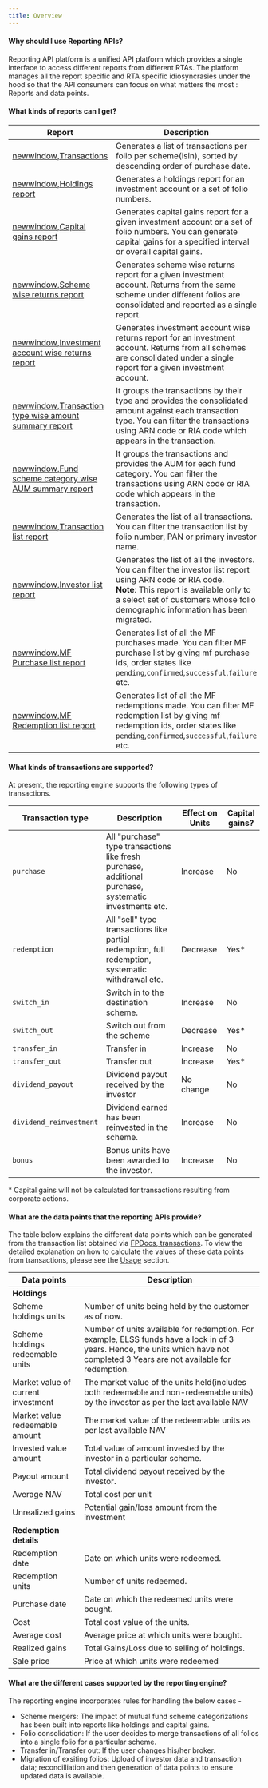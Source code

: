 ```yaml
---
title: Overview
---
```

#### Why should I use Reporting APIs?
Reporting API platform is a unified API platform which provides a single interface to access different reports from different RTAs. The platform manages all the report specific and RTA specific idiosyncrasies under the hood so that the API consumers can focus on what matters the most : Reports and data points.

#### What kinds of reports can I get?
| Report | Description |
| ---------- | ------------ |
| [newwindow,Transactions](https://fintechprimitives.com/api/#transactions) | Generates a list of transactions per folio per scheme(isin), sorted by descending order of purchase date.|
| [newwindow,Holdings report](https://fintechprimitives.com/docs/api/#generate-holdings-report) | Generates a holdings report for an investment account or a set of folio numbers.|
| [newwindow,Capital gains report](https://fintechprimitives.com/docs/api/#capital-gains-report) | Generates capital gains report for a given investment account or a set of folio numbers. You can generate capital gains for a specified interval or overall capital gains.|
| [newwindow,Scheme wise returns report](https://fintechprimitives.com/docs/api/#scheme-wise-returns) | Generates scheme wise returns report for a given investment account. Returns from the same scheme under different folios are consolidated and reported as a single report.|
| [newwindow,Investment account wise returns report](https://fintechprimitives.com/docs/api/#investment-account-wise-returns) | Generates investment account wise returns report for an investment account. Returns from all schemes are consolidated under a single report for a given investment account.|
| [newwindow,Transaction type wise amount summary report](https://fintechprimitives.com/docs/api/#transaction-type-wise-amount-summary-report) | It groups the transactions by their type and provides the consolidated amount against each transaction type. You can filter the transactions using ARN code or RIA code which appears in the transaction.|
| [newwindow,Fund scheme category wise AUM summary report](https://fintechprimitives.com/docs/api/#fund-scheme-category-wise-aum-summary-report) | It groups the transactions and provides the AUM for each fund category. You can filter the transactions using ARN code or RIA code which appears in the transaction.|
| [newwindow,Transaction list report](https://fintechprimitives.com/docs/api/#transaction-list-report) | Generates the list of all transactions.  You can filter the transaction list by folio number, PAN or primary investor name.|
| [newwindow,Investor list report](https://fintechprimitives.com/docs/api/#investor-list-report) | Generates the list of all the investors. You can filter the investor list report using ARN code or RIA code. <br>**Note**: This report is available only to a select set of customers whose folio demographic information has been migrated.|
| [newwindow,MF Purchase list report](https://fintechprimitives.com/docs/api/#mf-purchase-list-report) | Generates list of all the MF purchases made. You can filter MF purchase list by giving mf purchase ids, order states like `pending`,`confirmed`,`successful`,`failure` etc.|
| [newwindow,MF Redemption list report](https://fintechprimitives.com/docs/api/#mf-redemption-list-report) | Generates list of all the MF redemptions made. You can filter MF redemption list by giving mf redemption ids, order states like `pending`,`confirmed`,`successful`,`failure` etc.|




#### What kinds of transactions are supported?
At present, the reporting engine supports the following types of transactions.

| Transaction type | Description | Effect on Units | Capital gains? |
|------------ |------------ |------------ |------------ |
|`purchase`|All "purchase" type transactions like fresh purchase, additional purchase, systematic investments etc.|Increase|No|
|`redemption`|All "sell" type transactions like partial redemption, full redemption, systematic withdrawal etc.|Decrease|Yes*|
|`switch_in`| Switch in to the destination scheme.|Increase|No|
|`switch_out`| Switch out from the scheme|Decrease|Yes*|
|`transfer_in`| Transfer in |Increase|No|
|`transfer_out`|Transfer out|Increase|Yes*|
|`dividend_payout`|Dividend payout received by the investor|No change|No|
|`dividend_reinvestment`|Dividend earned has been reinvested in the scheme.|Increase|No|
|`bonus`|Bonus units have been awarded to the investor.|Increase|No|

\* Capital gains will not be calculated for transactions resulting from corporate actions.

#### What are the data points that the reporting APIs provide?
The table below explains the different data points which can be generated from the transaction list obtained via [FPDocs, transactions](https://fintechprimitives.com/api/#transactions). To view the detailed explanation on how to calculate the values of these data points from transactions, please see the [Usage](/pages/workflows/investor-reporting-usage) section.

| Data points | Description |
| ---------- | ------------ |
| **Holdings** |
| Scheme holdings units | Number of units being held by the customer as of now. |
| Scheme holdings redeemable units | Number of units available for redemption. For example, ELSS funds have a lock in of 3 years. Hence, the units which have not completed 3 Years are not available for redemption.| 
| Market value of current investment | The market value of the units held(includes both redeemable and non-redeemable units) by the investor as per the last available NAV | 
| Market value redeemable amount | The market value of the redeemable units as per last available NAV | 
| Invested value amount | Total value of amount invested by the investor in a particular scheme. |
| Payout amount | Total dividend payout received by the investor. |
| Average NAV | Total cost per unit |
| Unrealized gains | Potential gain/loss amount from the investment |
| **Redemption details** | |
| Redemption date | Date on which units were redeemed. 
| Redemption units | Number of units redeemed.|
| Purchase date | Date on which the redeemed units were bought.|
| Cost | Total cost value of the units.|
| Average cost | Average price at which units were bought.|
| Realized gains | Total Gains/Loss due to selling of holdings.|
| Sale price | Price at which units were redeemed |

#### What are the different cases supported by the reporting engine?

The reporting engine incorporates rules for handling the below cases - 
- Scheme mergers: The impact of mutual fund scheme categorizations has been built into reports like holdings and capital gains.
- Folio consolidation: If the user decides to merge transactions of all folios into a single folio for a particular scheme.
- Transfer in/Transfer out: If the user changes his/her broker.
- Migration of exsiting folios: Upload of investor data and transaction data; reconcilliation and then generation of data points to ensure updated data is available.
